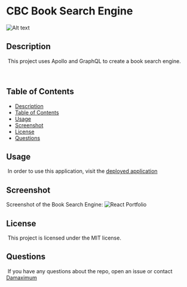 # CBC Book Search Engine

![Alt text](https://img.shields.io/badge/License-MIT-brightgreen "MIT")

## Description

​
This project uses Apollo and GraphQL to create a book search engine.

​

## Table of Contents

- [Description](#description)
- [Table of Contents](#table-of-contents)
- [Usage](#usage)
- [Screenshot](#screenshot)
- [License](#license)
- [Questions](#questions)

## Usage

​
In order to use this application, visit the [deployed application]()
​

## Screenshot

Screenshot of the Book Search Engine:
![React Portfolio](./screenshot/.png?raw=true "Book Search Engine Preview")

## License

​
This project is licensed under the MIT license.
​

## Questions

​
If you have any questions about the repo, open an issue or contact [Damaximum](https://github.com/Damaximum)
